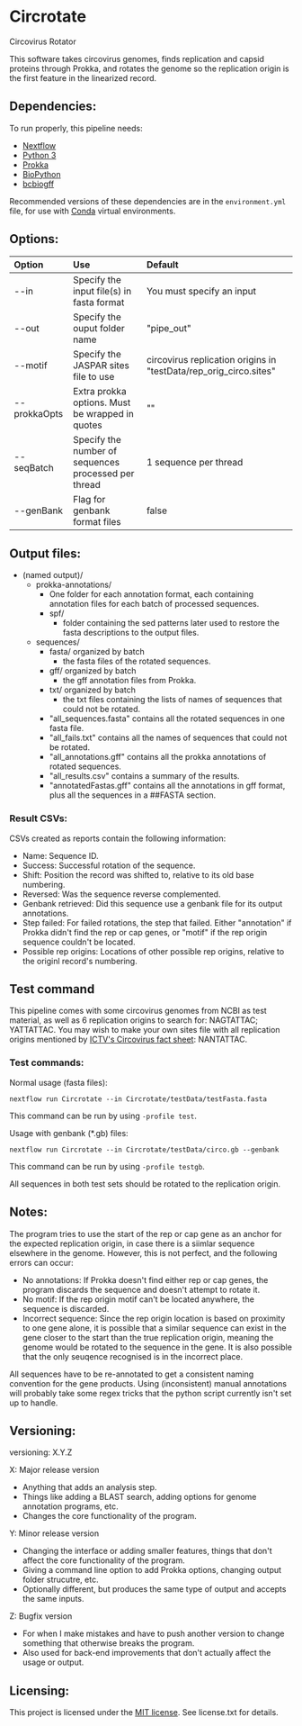 # Circrotate
Circovirus Rotator

This software takes circovirus genomes, finds replication and capsid proteins through Prokka, and rotates the genome so the replication origin is the first feature in the linearized record.

## Dependencies:
To run properly, this pipeline needs:
 * [Nextflow](https://www.nextflow.io/)
 * [Python 3](https://www.python.org/downloads/)
 * [Prokka](https://github.com/tseemann/prokka)
 * [BioPython](https://biopython.org/)
 * [bcbiogff](https://github.com/chapmanb/bcbb/tree/master/gff)

Recommended versions of these dependencies are in the ```environment.yml``` file, for use with [Conda](https://docs.conda.io/en/latest/) virtual environments.

## Options:
| Option       | Use                                                  | Default                                                           |
|:-------------|:-----------------------------------------------------|:------------------------------------------------------------------|
| --in         | Specify the input file(s) in fasta format            | You must specify an input                                         |
| --out        | Specify the ouput folder name                        | "pipe_out"                                                        |
| --motif      | Specify the JASPAR sites file to use                 | circovirus replication origins in "testData/rep_orig_circo.sites" |
| --prokkaOpts | Extra prokka options. Must be wrapped in quotes      | ""                                                                |
| --seqBatch   | Specify the number of sequences processed per thread | 1 sequence per thread                                             |
| --genBank    | Flag for genbank format files                        | false                                                             |

## Output files:
* (named output)/
	* prokka-annotations/
		* One folder for each annotation format, each containing annotation files for each batch of processed sequences.
		* spf/
			* folder containing the sed patterns later used to restore the fasta descriptions to the output files.
	* sequences/
		* fasta/ organized by batch
			* the fasta files of the rotated sequences.
		* gff/ organized by batch
			* the gff annotation files from Prokka.
		* txt/ organized by batch
			* the txt files containing the lists of names of sequences that could not be rotated.
		* "all_sequences.fasta" contains all the rotated sequences in one fasta file.
		* "all_fails.txt" contains all the names of sequences that could not be rotated.
		* "all_annotations.gff" contains all the prokka annotations of rotated sequences.
		* "all_results.csv" contains a summary of the results.
		* "annotatedFastas.gff" contains all the annotations in gff format, plus all the sequences in a ##FASTA section.

### Result CSVs:
CSVs created as reports contain the following information:
* Name: Sequence ID.
* Success: Successful rotation of the sequence.
* Shift: Position the record was shifted to, relative to its old base numbering.
* Reversed: Was the sequence reverse complemented.
* Genbank retrieved: Did this sequence use a genbank file for its output annotations.
* Step failed: For failed rotations, the step that failed. Either "annotation" if Prokka didn't find the rep or cap genes, or "motif" if the rep origin sequence couldn't be located.
* Possible rep origins: Locations of other possible rep origins, relative to the originl record's numbering.

## Test command
This pipeline comes with some circovirus genomes from NCBI as test material, as well as 6 replication origins to search for: NAGTATTAC; YATTATTAC. You may wish to make your own sites file with all replication origins mentioned by [ICTV's Circovirus fact sheet](https://talk.ictvonline.org/ictv-reports/ictv_online_report/ssdna-viruses/w/circoviridae/659/genus-circovirus): NANTATTAC.

### Test commands:
Normal usage (fasta files):
```
nextflow run Circrotate --in Circrotate/testData/testFasta.fasta
```
This command can be run by using ```-profile test```.

Usage with genbank (\*.gb) files:
```
nextflow run Circrotate --in Circrotate/testData/circo.gb --genbank
```
This command can be run by using ```-profile testgb```.

All sequences in both test sets should be rotated to the replication origin.

## Notes:
The program tries to use the start of the rep or cap gene as an anchor for the expected replication origin, in case there is a siimlar sequence elsewhere in the genome. However, this is not perfect, and the following errors can occur:

- No annotations:
If Prokka doesn't find either rep or cap genes, the program discards the sequence and doesn't attempt to rotate it.
- No motif:
If the rep origin motif can't be located anywhere, the sequence is discarded.
- Incorrect sequence:
Since the rep origin location is based on proximity to one gene alone, it is possible that a similar sequence can exist in the gene closer to the start than the true replication origin, meaning the genome would be rotated to the sequence in the gene. It is also possible that the only seuqence recognised is in the incorrect place.

All sequences have to be re-annotated to get a consistent naming convention for the gene products. Using (inconsistent) manual annotations will probably take some regex tricks that the python script currently isn't set up to handle.

## Versioning:

versioning: X.Y.Z

X: Major release version
  - Anything that adds an analysis step.
  - Things like adding a BLAST search, adding options for genome annotation programs, etc.
  - Changes the core functionality of the program.

Y: Minor release version
  - Changing the interface or adding smaller features, things that don't affect the core functionality of the program.
  - Giving a command line option to add Prokka options, changing output folder strucutre, etc.
  - Optionally different, but produces the same type of output and accepts the same inputs.

Z: Bugfix version
  - For when I make mistakes and have to push another version to change something that otherwise breaks the program.
  - Also used for back-end improvements that don't actually affect the usage or output.

## Licensing:

This project is licensed under the [MIT license](https://opensource.org/licenses/MIT). See license.txt for details.